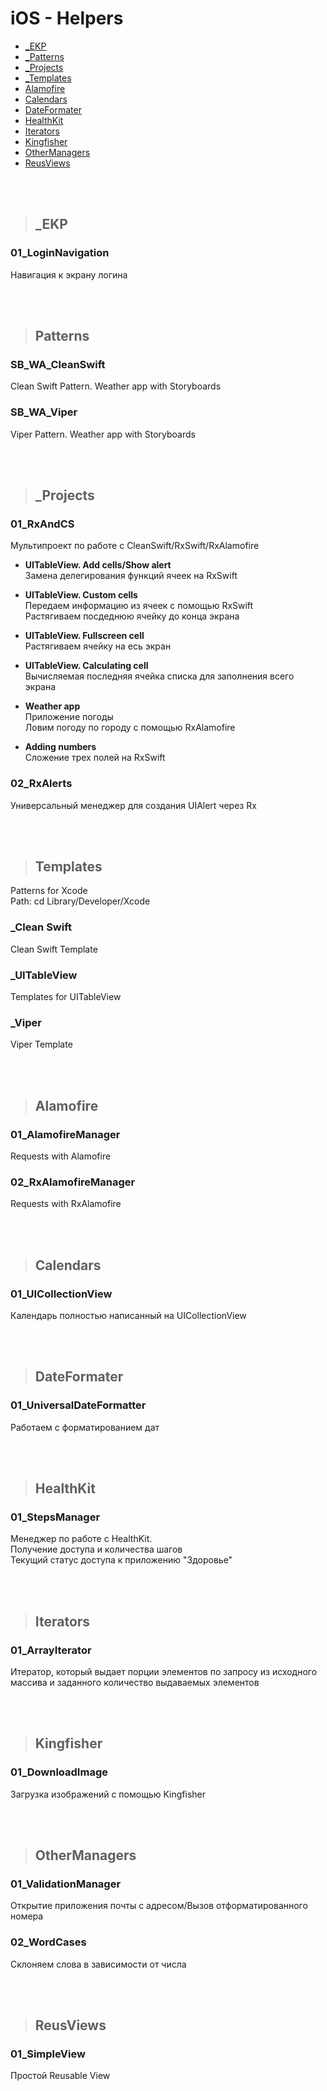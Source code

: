 iOS - Helpers 
=========================

+ [_EKP ](#EKP)
+ [_Patterns ](#Patterns)
+ [_Projects ](#Projects)
+ [_Templates ](#Templates)
+ [Alamofire](#Alamofire)
+ [Calendars](#Calendars)
+ [DateFormater ](#DateFormater)
+ [HealthKit ](#HealthKit)
+ [Iterators ](#Iterators)
+ [Kingfisher](#Kingfisher)
+ [OtherManagers](#OtherManagers)
+ [ReusViews](#ReusViews)

<br />
<br />

>## <a name="EKP"></a> _EKP
### 01_LoginNavigation
Навигация к экрану логина

<br />
<br />

>## <a name="Patterns"></a> Patterns
### SB_WA_CleanSwift
Clean Swift Pattern. Weather app with Storyboards

### SB_WA_Viper
Viper Pattern. Weather app with Storyboards

<br />
<br />

>## <a name="Projects"></a> _Projects
### 01_RxAndCS
Мультипроект по работе с CleanSwift/RxSwift/RxAlamofire

+ **UITableView. Add cells/Show alert**   
Замена делегирования функций ячеек на RxSwift

+ **UITableView. Custom cells**   
Передаем информацию из ячеек с помощью RxSwift   
Растягиваем посдеднюю ячейку до конца экрана

+ **UITableView. Fullscreen cell**   
Растягиваем  ячейку на есь экран

+ **UITableView. Calculating cell**   
Вычисляемая последняя ячейка списка для заполнения всего экрана

+ **Weather app**   
Приложение погоды   
Ловим погоду по городу с помощью RxAlamofire

+ **Adding numbers**   
Сложение трех полей на RxSwift

### 02_RxAlerts
Универсальный менеджер для создания UIAlert через Rx

<br />
<br />

>## <a name="Templates"></a> Templates   
Patterns for Xcode   
Path: cd Library/Developer/Xcode

### _Clean Swift
Clean Swift Template

### _UITableView
Templates for UITableView

### _Viper
Viper Template

<br />
<br />

>## <a name="Alamofire"></a> Alamofire
### 01_AlamofireManager
Requests with Alamofire

### 02_RxAlamofireManager
Requests with RxAlamofire

<br />
<br />

>## <a name="Calendars"></a> Calendars
### 01_UICollectionView
Календарь полностью написанный на UICollectionView

<br />
<br />

>## <a name="DateFormater"></a> DateFormater
### 01_UniversalDateFormatter
Работаем с форматированием дат

<br />
<br />

>## <a name="HealthKit"></a> HealthKit
### 01_StepsManager
Менеджер по работе с HealthKit.    
Получение доступа и количества шагов   
Текущий статус доступа к приложению "Здоровье"

<br />
<br />

>## <a name="Iterators"></a> Iterators
### 01_ArrayIterator
Итератор, который выдает порции элементов по запросу из исходного массива и заданного количество выдаваемых элементов

<br />
<br />

>## <a name="Kingfisher"></a> Kingfisher
### 01_DownloadImage
Загрузка изображений с помощью Kingfisher

<br />
<br />

>## <a name="OtherManagers"></a> OtherManagers
### 01_ValidationManager
Открытие приложения почты с адресом/Вызов отформатированного номера

### 02_WordCases
Склоняем слова в зависимости от числа

<br />
<br />

>## <a name="ReusViews"></a> ReusViews
### 01_SimpleView
Простой Reusable View



